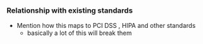 ### Relationship with existing standards

* Mention how this maps to PCI DSS , HIPA and other standards
  * basically a lot of this will break them
